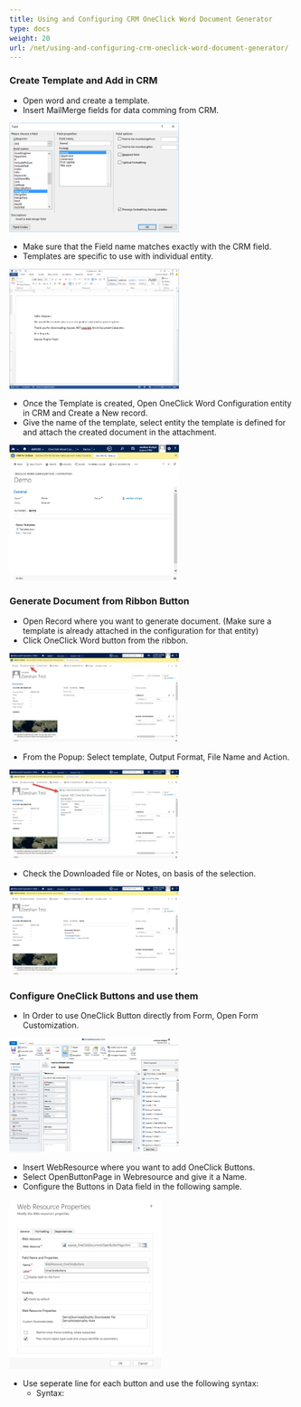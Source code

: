 ```yaml
---
title: Using and Configuring CRM OneClick Word Document Generator
type: docs
weight: 20
url: /net/using-and-configuring-crm-oneclick-word-document-generator/
---
```


### **Create Template and Add in CRM**
- Open word and create a template.
- Insert MailMerge fields for data comming from CRM. 

![todo:image_alt_text](using-and-configuring-crm-oneclick-word-document-generator_1)

- Make sure that the Field name matches exactly with the CRM field.
- Templates are specific to use with individual entity. 

![todo:image_alt_text](using-and-configuring-crm-oneclick-word-document-generator_2)

- Once the Template is created, Open OneClick Word Configuration entity in CRM and Create a New record.
- Give the name of the template, select entity the template is defined for and attach the created document in the attachment. 

![todo:image_alt_text](using-and-configuring-crm-oneclick-word-document-generator_3)
### **Generate Document from Ribbon Button**
- Open Record where you want to generate document. (Make sure a template is already attached in the configuration for that entity)
- Click OneClick Word button from the ribbon. 

![todo:image_alt_text](using-and-configuring-crm-oneclick-word-document-generator_4)

- From the Popup: Select template, Output Format, File Name and Action. 

![todo:image_alt_text](using-and-configuring-crm-oneclick-word-document-generator_5)

- Check the Downloaded file or Notes, on basis of the selection. 

![todo:image_alt_text](using-and-configuring-crm-oneclick-word-document-generator_6)
### **Configure OneClick Buttons and use them**
- In Order to use OneClick Button directly from Form, Open Form Customization. 

![todo:image_alt_text](using-and-configuring-crm-oneclick-word-document-generator_7)

- Insert WebResource where you want to add OneClick Buttons.
- Select OpenButtonPage in Webresource and give it a Name.
- Configure the Buttons in Data field in the following sample. 

![todo:image_alt_text](using-and-configuring-crm-oneclick-word-document-generator_8)

- Use seperate line for each button and use the following syntax: 
  - Syntax: <Template Name>|<Action: Download/Note>|<Output Format>|<Output FileName>
  - Example: Demo|Download|docx|My Downloaded File
- Save and publish the customization.
- The button is available on the form. 

![todo:image_alt_text](using-and-configuring-crm-oneclick-word-document-generator_9)
